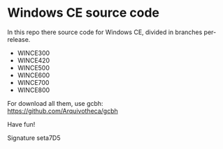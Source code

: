 # Windows CE source code
In this repo there source code for Windows CE, divided in branches per-release.  
- WINCE300
- WINCE420
- WINCE500
- WINCE600
- WINCE700
- WINCE800

For download all them, use gcbh:  
https://github.com/Arquivotheca/gcbh

Have fun!  

Signature seta7D5
